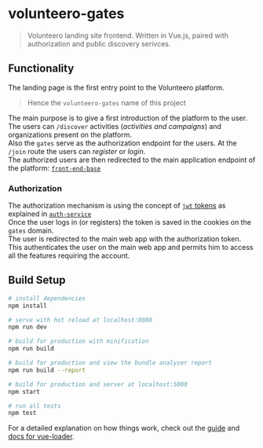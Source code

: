 # volunteero-gates

> Volunteero landing site frontend.
> Written in Vue.js, paired with authorization and public discovery serivces.

## Functionality   
The landing page is the first entry point to the Volunteero platform.   
> Hence the `volunteero-gates` name of this project  
  
The main purpose is to give a first introduction of the platform to the user.   
The users can `/discover` activities (_activities and campaigns_) and organizations present on the platform.  
Also the `gates` serve as the authorization endpoint for the users. At the `/join` route the users can _register_ or _login_.  
The authorized users are then redirected to the main application endpoint of the platform: [`front-end-base`](https://github.com/Volunteero/volunteero-front-end-base)  


### Authorization  
The authorization mechanism is using the concept of [`jwt` tokens](https://jwt.io/) as explained in [`auth-service`](https://github.com/Volunteero/authentication-service)  
Once the user logs in (or registers) the token is saved in the cookies on the `gates` domain.  
The user is redirected to the main web app with the authorization token.    
This authenticates the user on the main web app and permits him to access all the features requiring the account.  

## Build Setup

``` bash
# install dependencies
npm install

# serve with hot reload at localhost:8080
npm run dev

# build for production with minification
npm run build

# build for production and view the bundle analyzer report
npm run build --report

# build for production and server at localhost:5000
npm start

# run all tests
npm test
```

For a detailed explanation on how things work, check out the [guide](http://vuejs-templates.github.io/webpack/) and [docs for vue-loader](http://vuejs.github.io/vue-loader).
